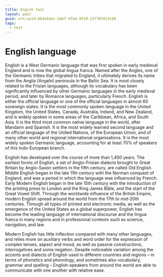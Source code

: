 ```yaml
---
title: Engish test
layout: post
guid: urn:uuid:664a5dec-2de7-4fe4-9fe9-237707013c66
tags: 
  - test
---
```


# English language
English is a West Germanic language that was first spoken in early medieval England and is now the global lingua franca. Named after the Angles, one of the Germanic tribes that migrated to England, it ultimately derives its name from the Anglia (Angeln) peninsula in the Baltic Sea. It is most closely related to the Frisian languages, although its vocabulary has been significantly influenced by other Germanic languages in the early medieval period, and later by Romance languages, particularly French. English is either the official language or one of the official languages in almost 60 sovereign states. It is the most commonly spoken language in the United Kingdom, the United States, Canada, Australia, Ireland, and New Zealand, and is widely spoken in some areas of the Caribbean, Africa, and South Asia. It is the third most common native language in the world, after Mandarin and Spanish. It is the most widely learned second language and an official language of the United Nations, of the European Union, and of many other world and regional international organisations. It is the most widely spoken Germanic language, accounting for at least 70% of speakers of this Indo-European branch.

English has developed over the course of more than 1,400 years. The earliest forms of English, a set of Anglo-Frisian dialects brought to Great Britain by Anglo-Saxon settlers in the fifth century, are called Old English. Middle English began in the late 11th century with the Norman conquest of England, and was a period in which the language was influenced by French. Early Modern English began in the late 15th century with the introduction of the printing press to London and the King James Bible, and the start of the Great Vowel Shift. Through the worldwide influence of the British Empire, modern English spread around the world from the 17th to mid-20th centuries. Through all types of printed and electronic media, as well as the emergence of the United States as a global superpower, English has become the leading language of international discourse and the lingua franca in many regions and in professional contexts such as science, navigation, and law.

Modern English has little inflection compared with many other languages, and relies more on auxiliary verbs and word order for the expression of complex tenses, aspect and mood, as well as passive constructions, interrogatives and some negation. Despite noticeable variation among the accents and dialects of English used in different countries and regions – in terms of phonetics and phonology, and sometimes also vocabulary, grammar and spelling – English-speakers from around the world are able to communicate with one another with relative ease.